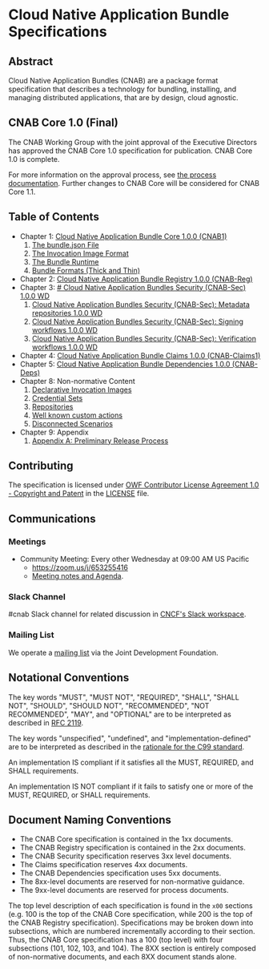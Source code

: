# Cloud Native Application Bundle Specifications

## Abstract

Cloud Native Application Bundles (CNAB) are a package format specification that describes a technology for bundling, installing, and managing distributed applications, that are by design, cloud agnostic.

## CNAB Core 1.0 (Final)

The CNAB Working Group with the joint approval of the Executive Directors has approved the CNAB Core 1.0 specification for publication. CNAB Core 1.0 is complete.

For more information on the approval process, see [the process documentation](901-process.md). Further changes to CNAB Core will be considered for CNAB Core 1.1.

## Table of Contents

- Chapter 1: [Cloud Native Application Bundle Core 1.0.0 (CNAB1)](100-CNAB.md)
  1. [The bundle.json File](101-bundle-json.md)
  1. [The Invocation Image Format](102-invocation-image.md)
  1. [The Bundle Runtime](103-bundle-runtime.md)
  1. [Bundle Formats (Thick and Thin)](104-bundle-formats.md)
- Chapter 2: [Cloud Native Application Bundle Registry 1.0.0 (CNAB-Reg)](200-CNAB-registries.md)
- Chapter 3: [# Cloud Native Application Bundles Security (CNAB-Sec) 1.0.0 WD](300-CNAB-security.md)
  1. [Cloud Native Application Bundles Security (CNAB-Sec): Metadata repositories 1.0.0 WD](301-metadata-repositories.md)
  1. [Cloud Native Application Bundles Security (CNAB-Sec): Signing workflows 1.0.0 WD](302-signing-workflows.md)
  1. [Cloud Native Application Bundles Security (CNAB-Sec): Verification workflows 1.0.0 WD](303-verification-workflows.md)
- Chapter 4: [Cloud Native Application Bundle Claims 1.0.0 (CNAB-Claims1)](400-claims.md)
- Chapter 5: [Cloud Native Application Bundle Dependencies 1.0.0 (CNAB-Deps)](500-CNAB-dependencies.md)
- Chapter 8: Non-normative Content
  1. [Declarative Invocation Images](801-declarative-images.md)
  1. [Credential Sets](802-credential-sets.md)
  1. [Repositories](803-repositories.md)
  1. [Well known custom actions](804-well-known-custom-actions.md)
  1. [Disconnected Scenarios](805-airgap.md)
- Chapter 9: Appendix
  1. [Appendix A: Preliminary Release Process](901-process.md)

## Contributing

The specification is licensed under [OWF Contributor License Agreement 1.0 - Copyright and Patent](http://www.openwebfoundation.org/legal/the-owf-1-0-agreements/owf-contributor-license-agreement-1-0---copyright-and-patent) in the [LICENSE](./LICENSE) file.

## Communications

### Meetings
* Community Meeting: Every other Wednesday at 09:00 AM US Pacific
  * https://zoom.us/j/653255416
  * [Meeting notes and Agenda](https://aka.ms/cnab/meeting).

### Slack Channel
#cnab Slack channel for related discussion in
[CNCF's Slack workspace](https://slack.cncf.io/).

### Mailing List

We operate a [mailing list](https://lists.jointdevelopment.org/g/CNAB-Main) via the Joint Development Foundation.

## Notational Conventions

The key words "MUST", "MUST NOT", "REQUIRED", "SHALL", "SHALL NOT", "SHOULD", "SHOULD NOT", "RECOMMENDED", "NOT RECOMMENDED", "MAY", and "OPTIONAL" are to be interpreted as described in [RFC 2119][rfc2119].

The key words "unspecified", "undefined", and "implementation-defined" are to be interpreted as described in the [rationale for the C99 standard][c99-unspecified].

An implementation IS compliant if it satisfies all the MUST, REQUIRED, and SHALL requirements.

An implementation IS NOT compliant if it fails to satisfy one or more of the MUST, REQUIRED, or SHALL requirements.

[c99-unspecified]: http://www.open-std.org/jtc1/sc22/wg14/www/C99RationaleV5.10.pdf#page=18
[rfc2119]: http://tools.ietf.org/html/rfc2119

## Document Naming Conventions

- The CNAB Core specification is contained in the 1xx documents.
- The CNAB Registry specification is contained in the 2xx documents.
- The CNAB Security specification reserves 3xx level documents.
- The Claims specification reserves 4xx documents.
- The CNAB Dependencies specification uses 5xx documents.
- The 8xx-level documents are reserved for non-normative guidance.
- The 9xx-level documents are reserved for process documents.

The top level description of each specification is found in the `x00` sections (e.g. 100 is the top of the CNAB Core specification, while 200 is the top of the CNAB Registry specification). Specifications may be broken down into subsections, which are numbered incrementally according to their section. Thus, the CNAB Core specification has a 100 (top level) with four subsections (101, 102, 103, and 104). The 8XX section is entirely composed of non-normative documents, and each 8XX document stands alone.